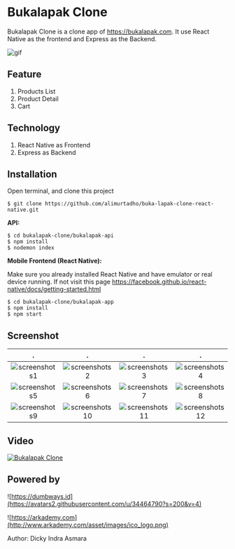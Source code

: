 # Bukalapak Clone

Bukalapak Clone is a clone app of https://bukalapak.com. It use React Native as the frontend and Express as the Backend.

![gif](https://github.com/dickyindra/bukalapak-clone/blob/master/New-Project.gif)

## Feature

1. Products List
2. Product Detail
3. Cart

## Technology

1. React Native as Frontend
2. Express as Backend

## Installation 

Open terminal, and clone this project

```
$ git clone https://github.com/alimurtadho/buka-lapak-clone-react-native.git
```

**API:**

```
$ cd bukalapak-clone/bukalapak-api
$ npm install 
$ nodemon index
```

**Mobile Frontend (React Native):**

Make sure you already installed React Native and have emulator or real device running. If not visit this page https://facebook.github.io/react-native/docs/getting-started.html
```
$ cd bukalapak-clone/bukalapak-app
$ npm install
$ npm start
```

## Screenshot
.                          |  .                        |  .                        |  .  
:-------------------------:|:-------------------------:|:-------------------------:|:-------------------------:
![screenshots1](https://image.ibb.co/dnryiT/Screenshot_2018_06_07_10_47_51.png)  |  ![screenshots2](https://image.ibb.co/b8Afxo/Screenshot_2018_06_07_10_48_01.png)  |  ![screenshots3](https://image.ibb.co/bKypq8/Screenshot_2018_06_07_10_48_16.png)  |  ![screenshots4](https://image.ibb.co/mEsFV8/Screenshot_2018_06_07_10_48_30.png)
![screenshots5](https://preview.ibb.co/ht47co/Screenshot_2018_06_07_10_48_39.png)  |  ![screenshots6](https://preview.ibb.co/mH24OT/Screenshot_2018_06_07_10_48_52.png)  |  ![screenshots7](https://preview.ibb.co/mveUq8/Screenshot_2018_06_07_10_49_17.png)  |  ![screenshots8](https://image.ibb.co/j7PJiT/Screenshot_2018_06_07_10_49_38.png)
![screenshots9](https://image.ibb.co/mpFPOT/Screenshot_2018_06_07_10_49_53.png)  |  ![screenshots10](https://image.ibb.co/d74vV8/Screenshot_2018_06_07_10_50_02.png)  |  ![screenshots11](https://image.ibb.co/bC6nco/Screenshot_2018_06_07_10_50_09.png)  |  ![screenshots12](https://image.ibb.co/ewStHo/Screenshot_2018_06_07_10_50_19.png)

## Video
[![Bukalapak Clone](https://img.youtube.com/vi/pvySeI_kx7s/0.jpg)](https://www.youtube.com/watch?v=pvySeI_kx7s)

## Powered by

![https://dumbways.id](https://avatars2.githubusercontent.com/u/34464790?s=200&v=4)

![https://arkademy.com](http://www.arkademy.com/asset/images/ico_logo.png)

Author: Dicky Indra Asmara

